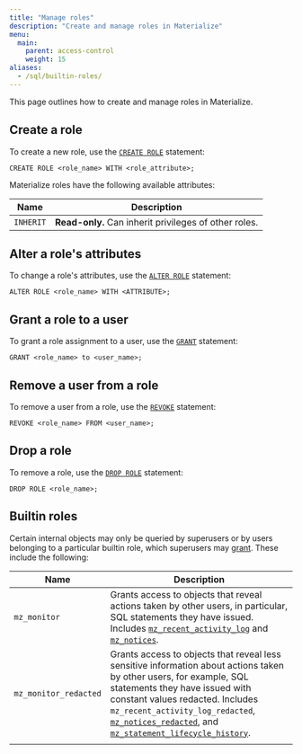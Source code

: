 ```yaml
---
title: "Manage roles"
description: "Create and manage roles in Materialize"
menu:
  main:
    parent: access-control
    weight: 15
aliases:
  - /sql/builtin-roles/
---
```


This page outlines how to create and manage roles in Materialize.

## Create a role

To create a new role, use the [`CREATE ROLE`](/sql/create-role/) statement:

```mzsql
CREATE ROLE <role_name> WITH <role_attribute>;
```

Materialize roles have the following available attributes:

| Name              | Description                                                                 |
|-------------------|-----------------------------------------------------------------------------|
| `INHERIT`         | **Read-only.** Can inherit privileges of other roles.                       |

## Alter a role's attributes

To change a role's attributes, use the [`ALTER ROLE`](/sql/alter-role/) statement:

```mzsql
ALTER ROLE <role_name> WITH <ATTRIBUTE>;
```

## Grant a role to a user

To grant a role assignment to a user, use the [`GRANT`](/sql/grant-role/) statement:

```mzsql
GRANT <role_name> to <user_name>;
```

## Remove a user from a role

To remove a user from a role, use the [`REVOKE`](/sql/revoke-role/) statement:

```mzsql
REVOKE <role_name> FROM <user_name>;
```

## Drop a role

To remove a role, use the [`DROP ROLE`](/sql/drop-role/) statement:

```mzsql
DROP ROLE <role_name>;
```

## Builtin roles
Certain internal objects may only be queried by superusers or by users
belonging to a particular builtin role, which superusers may
[grant](/sql/grant-role). These include the following:

| Name                  | Description                                                                                                                                                                                                                                                                                                                                                                                                   |
|-----------------------|---------------------------------------------------------------------------------------------------------------------------------------------------------------------------------------------------------------------------------------------------------------------------------------------------------------------------------------------------------------------------------------------------------------|
| `mz_monitor`          | Grants access to objects that reveal actions taken by other users, in particular, SQL statements they have issued. Includes [`mz_recent_activity_log`](/sql/system-catalog/mz_internal#mz_recent_activity_log) and [`mz_notices`](/sql/system-catalog/mz_internal#mz_notices).                                                                                                                                    |
| `mz_monitor_redacted` | Grants access to objects that reveal less sensitive information about actions taken by other users, for example, SQL statements they have issued with constant values redacted. Includes `mz_recent_activity_log_redacted`, [`mz_notices_redacted`](/sql/system-catalog/mz_internal#mz_notices_redacted), and [`mz_statement_lifecycle_history`](/sql/system-catalog/mz_internal#mz_statement_lifecycle_history). |
|                       |

